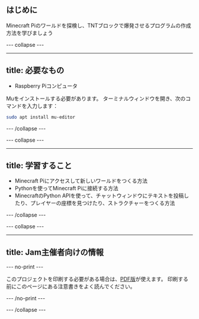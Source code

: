 ## はじめに

Minecraft Piのワールドを探検し、TNTブロックで爆発させるプログラムの作成方法を学びましょう

\--- collapse \---

* * *

## title: 必要なもの

- Raspberry Piコンピュータ

Muをインストールする必要があります。 ターミナルウィンドウを開き、次のコマンドを入力します：

```bash
sudo apt install mu-editor
```

\--- /collapse \---

\--- collapse \---

* * *

## title: 学習すること

- Minecraft Piにアクセスして新しいワールドをつくる方法
- Pythonを使ってMinecraft Piに接続する方法
- MinecraftのPython APIを使って、チャットウィンドウにテキストを投稿したり、プレイヤーの座標を見つけたり、ストラクチャーをつくる方法

\--- /collapse \---

\--- collapse \---

* * *

## title: Jam主催者向けの情報

\--- no-print \---

このプロジェクトを印刷する必要がある場合は、[PDF版](https://github.com/raspberrypilearning/jam-worksheets/raw/master/pdf/Minecraft-TNT.pdf)が使えます。 印刷する前にこのページにある注意書きをよく読んでください。

\--- /no-print \---

\--- /collapse \---